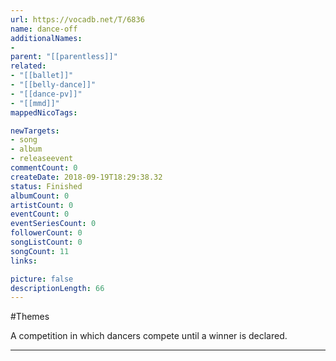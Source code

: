 ```yaml
---
url: https://vocadb.net/T/6836
name: dance-off
additionalNames: 
- 
parent: "[[parentless]]"
related:
- "[[ballet]]"
- "[[belly-dance]]"
- "[[dance-pv]]"
- "[[mmd]]"
mappedNicoTags:

newTargets:
- song
- album
- releaseevent
commentCount: 0
createDate: 2018-09-19T18:29:38.32
status: Finished
albumCount: 0
artistCount: 0
eventCount: 0
eventSeriesCount: 0
followerCount: 0
songListCount: 0
songCount: 11
links: 

picture: false
descriptionLength: 66
---
```


#Themes

A competition in which dancers compete until a winner is declared.

---

